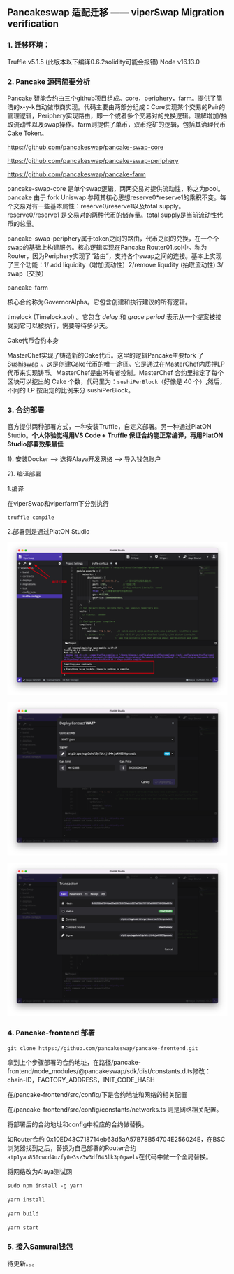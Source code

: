 ## Pancakeswap 适配迁移 —— viperSwap Migration verification

### 1. 迁移环境：

Truffle v5.1.5 (此版本以下编译0.6.2solidity可能会报错)
Node v16.13.0

### 2. Pancake 源码简要分析

Pancake 智能合约由三个github项目组成。core，periphery，farm。提供了简洁的x-y-k自动做市商实现。代码主要由两部分组成：Core实现某个交易的Pair的管理逻辑，Periphery实现路由，即一个或者多个交易对的兑换逻辑。理解增加/抽取流动性以及swap操作。farm则提供了单币，双币挖矿的逻辑，包括其治理代币Cake Token。

https://github.com/pancakeswap/pancake-swap-core

https://github.com/pancakeswap/pancake-swap-periphery

https://github.com/pancakeswap/pancake-farm

pancake-swap-core 是单个swap逻辑，两两交易对提供流动性，称之为pool。pancake 由于 fork Uniswap 参照其核心思想reserve0*reserve1的乘积不变。每个交易对有一些基本属性：reserve0/reserve1以及total supply。reserve0/reserve1 是交易对的两种代币的储存量。total supply是当前流动性代币的总量。

pancake-swap-periphery属于token之间的路由，代币之间的兑换，在一个个swap的基础上构建服务。核心逻辑实现在Pancake Router01.sol中。称为Router，因为Periphery实现了“路由”，支持各个swap之间的连接。基本上实现了三个功能：1/ add liquidity（增加流动性）2/remove liqudity (抽取流动性) 3/ swap（交换）

pancake-farm 

核心合约称为GovernorAlpha。它包含创建和执行建议的所有逻辑。

 timelock (Timelock.sol) 。它包含 *delay* 和 *grace period* 表示从一个提案被接受到它可以被执行，需要等待多少天。

Cake代币合约本身

MasterChef实现了铸造新的Cake代币。这里的逻辑Pancake主要fork 了 [Sushiswap](https://github.com/sushiswap/sushiswap/blob/master/contracts/MasterChefV2.sol) 。这是创建Cake代币的唯一途径。它是通过在MasterChef内质押LP代币来实现铸币。MasterChef是由所有者控制。MasterChef 合约里指定了每个区块可以挖出的 Cake 个数，代码里为：`sushiPerBlock`（好像是 40 个）,然后，不同的 LP 按设定的比例来分 sushiPerBlock。

### 3. 合约部署

官方提供两种部署方式，一种安装Truffle，自定义部署。另一种通过PlatON Studio。**个人体验觉得用VS Code + Truffle 保证合约能正常编译，再用PlatON Studio部署效果最佳**

1). 安装Docker --> 选择Alaya开发网络 --> 导入钱包账户

2). 编译部署

1.编译

在viperSwap和viperfarm下分别执行

```
truffle compile
```

2.部署则是通过PlatON Studio

![image-20211115163404280](/images/image-20211115163404280.png)

![image-20211115145553066](/images/image-20211115145553066.png)

![image-20211115144423876](/images/image-20211115144423876.png)

### 4. Pancake-frontend 部署

```
git clone https://github.com/pancakeswap/pancake-frontend.git
```

拿到上个步骤部署的合约地址，在路径/pancake-frontend/node_modules/@pancakeswap/sdk/dist/constants.d.ts修改：
chain-ID，FACTORY_ADDRESS，INIT_CODE_HASH

在/pancake-frontend/src/config/下是合约地址和网络的相关配置

在/pancake-frontend/src/config/constants/networks.ts 则是网络相关配置。

将部署后的合约地址和config中相应的合约做替换。

如Router合约 0x10ED43C718714eb63d5aA57B78B54704E256024E，在BSC浏览器找到之后，替换为自己部署的Router合约`atp1yau850cwcd4uzfy0e3sz3w3df643lk3p0gwelv`在代码中做一个全局替换。

将网络改为Alaya测试网

```
sudo npm install -g yarn

yarn install

yarn build

yarn start
```

### 5. 接入Samurai钱包

待更新。。。